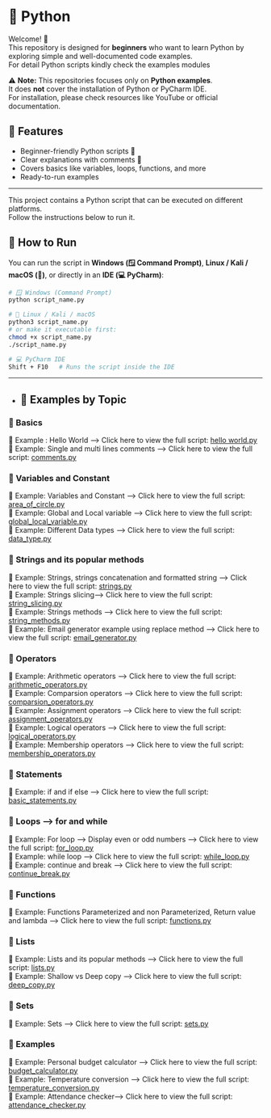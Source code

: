 # 🐍 Python

Welcome! 🚀  
This repository is designed for **beginners** who want to learn Python by exploring simple and well-documented code examples.  
For detail Python scripts kindly check the examples modules

⚠️ **Note:** This repositories focuses only on **Python examples**.  
It does **not** cover the installation of Python or PyCharm IDE.  
For installation, please check resources like YouTube or official documentation. 


## 📌 Features
- Beginner-friendly Python scripts 📝  
- Clear explanations with comments 🔰  
- Covers basics like variables, loops, functions, and more  
- Ready-to-run examples
  
---
This project contains a Python script that can be executed on different platforms.  
Follow the instructions below to run it.  
## 🚀 How to Run

You can run the script in **Windows (🪟 Command Prompt)**, **Linux / Kali / macOS (🐧)**, or directly in an **IDE (💻 PyCharm)**:

```bash
# 🪟 Windows (Command Prompt)
python script_name.py

# 🐧 Linux / Kali / macOS
python3 script_name.py
# or make it executable first:
chmod +x script_name.py
./script_name.py

# 💻 PyCharm IDE
Shift + F10   # Runs the script inside the IDE
```
---

- ## 📂 Examples by Topic

### 🔰 Basics
📌 Example : Hello World --> Click here to view the full script: [hello world.py](<hello world.py>)  
📌 Example: Single and multi lines comments --> Click here to view the full script: [comments.py](<comments.py>)

### 🔰 Variables and Constant 
📌 Example: Variables and Constant --> Click here to view the full script: [area_of_circle.py](<area_of_circle.py>)  
📌 Example: Global and Local variable --> Click here to view the full script: [global_local_variable.py](<global_local_variable.py>)  
📌 Example: Different Data types --> Click here to view the full script: [data_type.py](<data_type.py>)

### 🔰 Strings and its popular methods
📌 Example: Strings, strings concatenation and formatted string --> Click here to view the full script: [strings.py](<strings.py>)  
📌 Example: Strings slicing--> Click here to view the full script: [string_slicing.py](<string_slicing.py>)  
📌 Example: Strings methods --> Click here to view the full script: [string_methods.py](<string_methods.py>)  
📌 Example: Email generator example using replace method  --> Click here to view the full script: [email_generator.py](<email_generator.py>)  

### 🔰 Operators 
📌 Example: Arithmetic operators --> Click here to view the full script: [arithmetic_operators.py](<arithmetic_operators.py>)  
📌 Example: Comparsion operators --> Click here to view the full script: [comparsion_operators.py](<comparsion_operators.py>)  
📌 Example: Assignment operators --> Click here to view the full script: [assignment_operators.py](<assignment_operators.py>)   
📌 Example: Logical operators --> Click here to view the full script: [logical_operators.py](<logical_operators.py>)  
📌 Example: Membership operators --> Click here to view the full script: [membership_operators.py](<membership_operators.py>)

### 🔰 Statements 
📌 Example: if and if else --> Click here to view the full script: [basic_statements.py](<if_if_else.py>)  

### 🔰 Loops --> for and while 
📌 Example: For loop --> Display even or odd numbers --> Click here to view the full script: [for_loop.py](<for_loop.py>)  
📌 Example: while loop --> Click here to view the full script: [while_loop.py](<while_loop.py>)  
📌 Example: continue and break --> Click here to view the full script: [continue_break.py](<continue_break.py>)  

### 🔰 Functions
📌 Example: Functions Parameterized and non Parameterized, Return value and lambda --> Click here to view the full script: [functions.py](<functions.py>)  

### 🔰 Lists
📌 Example: Lists and its popular methods --> Click here to view the full script: [lists.py](<lists.py>)  
📌 Example: Shallow vs Deep copy --> Click here to view the full script: [deep_copy.py](<deep_copy.py>)  

### 🔰 Sets
📌 Example: Sets --> Click here to view the full script: [sets.py](<sets.py>)  

### 🔰 Examples
📌 Example: Personal budget calculator --> Click here to view the full script: [budget_calculator.py](<budget_calculator.py>)  
📌 Example: Temperature conversion --> Click here to view the full script: [temperature_conversion.py](<temperature_conversion.py>)   
📌 Example: Attendance checker--> Click here to view the full script: [attendance_checker.py](<attendance_checker.py>)  

